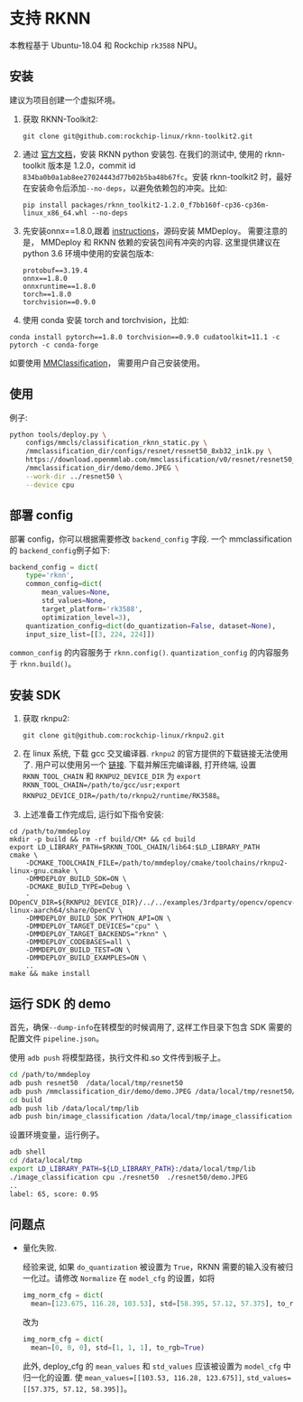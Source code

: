 # 支持 RKNN

本教程基于 Ubuntu-18.04 和 Rockchip `rk3588` NPU。

## 安装

建议为项目创建一个虚拟环境。

1. 获取 RKNN-Toolkit2:

   ```
   git clone git@github.com:rockchip-linux/rknn-toolkit2.git
   ```

2. 通过 [官方文档](https://github.com/rockchip-linux/rknn-toolkit2/tree/master/doc)，安装 RKNN python 安装包. 在我们的测试中, 使用的 rknn-toolkit 版本是 1.2.0，commit id `834ba0b0a1ab8ee27024443d77b02b5ba48b67fc`。安装 rknn-toolkit2 时，最好在安装命令后添加`--no-deps`，以避免依赖包的冲突。比如:

   ```
   pip install packages/rknn_toolkit2-1.2.0_f7bb160f-cp36-cp36m-linux_x86_64.whl --no-deps
   ```

3. 先安装onnx==1.8.0,跟着 [instructions](../01-how-to-build/build_from_source.md)，源码安装 MMDeploy。 需要注意的是， MMDeploy 和 RKNN 依赖的安装包间有冲突的内容. 这里提供建议在 python 3.6 环境中使用的安装包版本:

   ```
   protobuf==3.19.4
   onnx==1.8.0
   onnxruntime==1.8.0
   torch==1.8.0
   torchvision==0.9.0
   ```

4. 使用 conda 安装 torch and torchvision，比如:

```
conda install pytorch==1.8.0 torchvision==0.9.0 cudatoolkit=11.1 -c pytorch -c conda-forge
```

如要使用 [MMClassification](https://mmclassification.readthedocs.io/en/latest/getting_started.html)， 需要用户自己安装使用。

## 使用

例子:

```bash
python tools/deploy.py \
    configs/mmcls/classification_rknn_static.py \
    /mmclassification_dir/configs/resnet/resnet50_8xb32_in1k.py \
    https://download.openmmlab.com/mmclassification/v0/resnet/resnet50_batch256_imagenet_20200708-cfb998bf.pth \
    /mmclassification_dir/demo/demo.JPEG \
    --work-dir ../resnet50 \
    --device cpu
```

## 部署 config

部署 config，你可以根据需要修改 `backend_config` 字段. 一个 mmclassification 的 `backend_config`例子如下:

```python
backend_config = dict(
    type='rknn',
    common_config=dict(
        mean_values=None,
        std_values=None,
        target_platform='rk3588',
        optimization_level=3),
    quantization_config=dict(do_quantization=False, dataset=None),
    input_size_list=[[3, 224, 224]])

```

`common_config` 的内容服务于 `rknn.config()`. `quantization_config` 的内容服务于 `rknn.build()`。

## 安装 SDK

1. 获取 rknpu2:

   ```
   git clone git@github.com:rockchip-linux/rknpu2.git
   ```

2. 在 linux 系统, 下载 gcc 交叉编译器. `rknpu2` 的官方提供的下载链接无法使用了. 用户可以使用另一个 [链接](https://github.com/Caesar-github/gcc-buildroot-9.3.0-2020.03-x86_64_aarch64-rockchip-linux-gnu). 下载并解压完编译器, 打开终端, 设置 `RKNN_TOOL_CHAIN` 和 `RKNPU2_DEVICE_DIR` 为 `export RKNN_TOOL_CHAIN=/path/to/gcc/usr;export RKNPU2_DEVICE_DIR=/path/to/rknpu2/runtime/RK3588`。

3. 上述准备工作完成后, 运行如下指令安装:

```shell
cd /path/to/mmdeploy
mkdir -p build && rm -rf build/CM* && cd build
export LD_LIBRARY_PATH=$RKNN_TOOL_CHAIN/lib64:$LD_LIBRARY_PATH
cmake \
    -DCMAKE_TOOLCHAIN_FILE=/path/to/mmdeploy/cmake/toolchains/rknpu2-linux-gnu.cmake \
    -DMMDEPLOY_BUILD_SDK=ON \
    -DCMAKE_BUILD_TYPE=Debug \
    -DOpenCV_DIR=${RKNPU2_DEVICE_DIR}/../../examples/3rdparty/opencv/opencv-linux-aarch64/share/OpenCV \
    -DMMDEPLOY_BUILD_SDK_PYTHON_API=ON \
    -DMMDEPLOY_TARGET_DEVICES="cpu" \
    -DMMDEPLOY_TARGET_BACKENDS="rknn" \
    -DMMDEPLOY_CODEBASES=all \
    -DMMDEPLOY_BUILD_TEST=ON \
    -DMMDEPLOY_BUILD_EXAMPLES=ON \
    ..
make && make install
```

## 运行 SDK 的 demo

首先，确保`--dump-info`在转模型的时候调用了, 这样工作目录下包含 SDK 需要的配置文件 `pipeline.json`。

使用 `adb push` 将模型路径，执行文件和.so 文件传到板子上。

```bash
cd /path/to/mmdeploy
adb push resnet50  /data/local/tmp/resnet50
adb push /mmclassification_dir/demo/demo.JPEG /data/local/tmp/resnet50/demo.JPEG
cd build
adb push lib /data/local/tmp/lib
adb push bin/image_classification /data/local/tmp/image_classification
```

设置环境变量，运行例子。

```bash
adb shell
cd /data/local/tmp
export LD_LIBRARY_PATH=${LD_LIBRARY_PATH}:/data/local/tmp/lib
./image_classification cpu ./resnet50  ./resnet50/demo.JPEG
..
label: 65, score: 0.95
```

## 问题点

- 量化失败.

  经验来说, 如果 `do_quantization` 被设置为 `True`，RKNN 需要的输入没有被归一化过。请修改 `Normalize` 在 `model_cfg` 的设置，如将

  ```python
  img_norm_cfg = dict(
    mean=[123.675, 116.28, 103.53], std=[58.395, 57.12, 57.375], to_rgb=True)
  ```

  改为

  ```python
  img_norm_cfg = dict(
    mean=[0, 0, 0], std=[1, 1, 1], to_rgb=True)
  ```

  此外, deploy_cfg 的 `mean_values` 和 `std_values` 应该被设置为 `model_cfg` 中归一化的设置. 使 `mean_values=[[103.53, 116.28, 123.675]]`, `std_values=[[57.375, 57.12, 58.395]]`。
